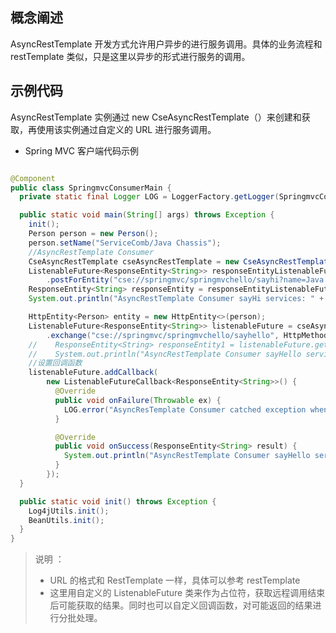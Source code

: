## 概念阐述

AsyncRestTemplate 开发方式允许用户异步的进行服务调用。具体的业务流程和 restTemplate 类似，只是这里以异步的形式进行服务的调用。

## 示例代码

AsyncRestTemplate 实例通过 new CseAsyncRestTemplate（）来创建和获取，再使用该实例通过自定义的 URL 进行服务调用。

* Spring MVC 客户端代码示例

```java

@Component
public class SpringmvcConsumerMain {
  private static final Logger LOG = LoggerFactory.getLogger(SpringmvcConsumerMain.class);

  public static void main(String[] args) throws Exception {
    init();
    Person person = new Person();
    person.setName("ServiceComb/Java Chassis");
    //AsyncRestTemplate Consumer
    CseAsyncRestTemplate cseAsyncRestTemplate = new CseAsyncRestTemplate();
    ListenableFuture<ResponseEntity<String>> responseEntityListenableFuture = cseAsyncRestTemplate
        .postForEntity("cse://springmvc/springmvchello/sayhi?name=Java Chassis", null, String.class);
    ResponseEntity<String> responseEntity = responseEntityListenableFuture.get();
    System.out.println("AsyncRestTemplate Consumer sayHi services: " + responseEntity.getBody());

    HttpEntity<Person> entity = new HttpEntity<>(person);
    ListenableFuture<ResponseEntity<String>> listenableFuture = cseAsyncRestTemplate
        .exchange("cse://springmvc/springmvchello/sayhello", HttpMethod.POST, entity, String.class);
    //    ResponseEntity<String> responseEntity1 = listenableFuture.get();
    //    System.out.println("AsyncRestTemplate Consumer sayHello services: " + responseEntity1.getBody());
    //设置回调函数
    listenableFuture.addCallback(
        new ListenableFutureCallback<ResponseEntity<String>>() {
          @Override
          public void onFailure(Throwable ex) {
            LOG.error("AsyncResTemplate Consumer catched exception when sayHello, ", ex);
          }

          @Override
          public void onSuccess(ResponseEntity<String> result) {
            System.out.println("AsyncRestTemplate Consumer sayHello services: " + result.getBody());
          }
        });
  }

  public static void init() throws Exception {
    Log4jUtils.init();
    BeanUtils.init();
  }
}

```

> 说明 ：
>
> * URL 的格式和 RestTemplate 一样，具体可以参考 restTemplate
> * 这里用自定义的 ListenableFuture 类来作为占位符，获取远程调用结束后可能获取的结果。同时也可以自定义回调函数，对可能返回的结果进行分批处理。





